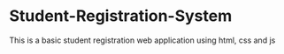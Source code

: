# Student-Registration-System
This is a basic student registration web application using html, css and js
